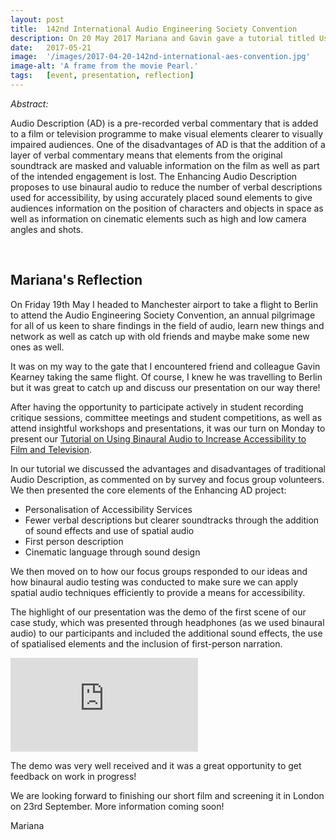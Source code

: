 ```yaml
---
layout: post
title:  142nd International Audio Engineering Society Convention
description: On 20 May 2017 Mariana and Gavin gave a tutorial titled Using Binaural Audio to increase accessibility to Film and Television How Digital at the 142nd International AES Convention held in Berlin. 
date:   2017-05-21
image:  '/images/2017-04-20-142nd-international-aes-convention.jpg'
image-alt: 'A frame from the movie Pearl.'
tags:   [event, presentation, reflection]
---
```


*Abstract:*

Audio Description (AD) is a pre-recorded verbal commentary that is added to a film or television programme to make visual elements clearer to visually impaired audiences.  One of the disadvantages of AD is that the addition of a layer of verbal commentary means that elements from the original soundtrack are masked and valuable information on the film as well as part of the intended engagement is lost.  The Enhancing Audio Description proposes to use binaural audio to reduce the number of verbal descriptions used for accessibility, by using accurately placed sound elements to give audiences information on the position of characters and objects in space as well as information on cinematic elements such as high and low camera angles and shots.

<br>

## Mariana's Reflection

On Friday 19th May I headed to Manchester airport to take a flight to Berlin to attend the Audio Engineering Society Convention, an annual pilgrimage for all of us keen to share findings in the field of audio, learn new things and network as well as catch up with old friends and maybe make some new ones as well.

It was on my way to the gate that I encountered friend and colleague Gavin Kearney taking the same flight.  Of course, I knew he was travelling to Berlin but it was great to catch up and discuss our presentation on our way there!

After having the opportunity to participate actively in student recording critique sessions, committee meetings and student competitions, as well as attend insightful workshops and presentations, it was our turn on Monday to present our [Tutorial on Using Binaural Audio to Increase Accessibility to Film and Television](https://www.aes.org/events/142/tutorials/?ID=5404).

In our tutorial we discussed the advantages and disadvantages of traditional Audio Description, as commented on by survey and focus group volunteers.  We then presented the core elements of the Enhancing AD project:

- Personalisation of Accessibility Services
- Fewer verbal descriptions but clearer soundtracks through the addition of sound effects and use of spatial audio
- First person description
- Cinematic language through sound design

We then moved on to how our focus groups responded to our ideas and how binaural audio testing was conducted to make sure we can apply spatial audio techniques efficiently to provide a means for accessibility.

The highlight of our presentation was the demo of the first scene of our case study, which was presented through headphones (as we used binaural audio) to our participants and included the additional sound effects, the use of spatialised elements and the inclusion of first-person narration.

<p><iframe title="video player" src="https://www.youtube.com/embed/5UfFsYqfp-M" loading="lazy" frameborder="0" allowfullscreen></iframe></p>

The demo was very well received and it was a great opportunity to get feedback on work in progress!

We are looking forward to finishing our short film and screening it in London on 23rd September.  More information coming soon!

Mariana

<br><br>
